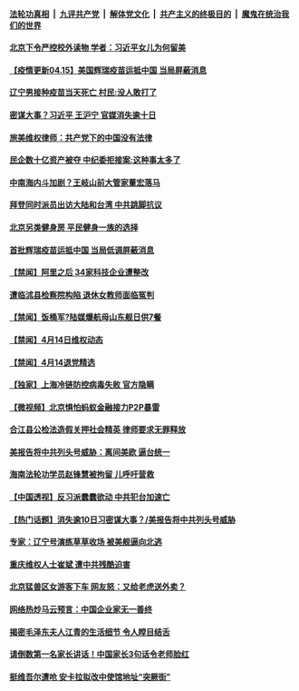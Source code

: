 

####  [法轮功真相](../../../../basic/blob/master/README.md?t=04151001) &nbsp;|&nbsp; [九评共产党](../../../../9ping.md/blob/master/README.md?t=04151001) &nbsp;|&nbsp; [解体党文化](../../../../jtdwh.md/blob/master/README.md?t=04151001)  &nbsp;|&nbsp; [共产主义的终极目的](../../../../gczydzjmd.md/blob/master/README.md?t=04151001) &nbsp;|&nbsp; [魔鬼在统治我们的世界](../../../../mgztzwmdsj.md/blob/master/README.md?t=04151001) 

#### [北京下令严控校外读物 学者：习近平女儿为何留美](../pages/prog204/a103095836.md?t=04151001) 

#### [【疫情更新04.15】美国辉瑞疫苗运抵中国 当局屏蔽消息](../pages/prog204/a103093288.md?t=04151001) 

#### [辽宁男接种疫苗当天死亡 村民:没人敢打了](../pages/prog204/a103096359.md?t=04151001) 

#### [密谋大事？习近平 王沪宁 官媒消失逾十日](../pages/prog204/a103096224.md?t=04151001) 

#### [旅美维权律师：共产党下的中国没有法律](../pages/prog204/a103096332.md?t=04151001) 

#### [民企数十亿资产被夺 中纪委拒接案:这种事太多了](../pages/prog204/a103096233.md?t=04151001) 

#### [中南海内斗加剧？王岐山前大管家董宏落马](../pages/prog204/a103095459.md?t=04151001) 

#### [拜登同时派员出访大陆和台湾 中共跳脚抗议](../pages/prog204/a103096198.md?t=04151001) 

#### [北京另类健身房 平民健身一族的选择](../pages/prog204/a103096244.md?t=04151001) 


#### [首批辉瑞疫苗运抵中国 当局低调屏蔽消息](../pages/prog204/a103096052.md?t=04151001) 

#### [【禁闻】阿里之后 34家科技企业遭整改](../pages/prog204/a103096116.md?t=04151001) 

#### [遭临沭县检察院构陷 退休女教师面临冤判](../pages/prog204/a103095743.md?t=04151001) 

#### [【禁闻】饭桶军?陆媒爆航母山东舰日供7餐](../pages/prog204/a103096074.md?t=04151001) 

#### [【禁闻】4月14日维权动态](../pages/prog204/a103096067.md?t=04151001) 

#### [【禁闻】4月14退党精选](../pages/prog204/a103096069.md?t=04151001) 

#### [【独家】上海冷链防控病毒失败 官方隐瞒](../pages/prog204/a103096061.md?t=04151001) 

#### [【微视频】北京惧怕蚂蚁金融接力P2P暴雷](../pages/prog204/a103096019.md?t=04151001) 

#### [合江县公检法造假关押社会精英 律师要求无罪释放](../pages/prog204/a103095759.md?t=04151001) 

#### [美报告将中共列头号威胁：离间美欧 逼台统一](../pages/prog204/a103095875.md?t=04151001) 

#### [海南法轮功学员赵锋慧被拘留 儿呼吁营救](../pages/prog204/a103095866.md?t=04151001) 

#### [【中国透视】反习派蠢蠢欲动 中共犯台加速亡](../pages/prog204/a103095852.md?t=04151001) 

#### [【热门话题】消失逾10日习密谋大事？/美报告将中共列头号威胁](../pages/prog204/a103095797.md?t=04151001) 

#### [专家：辽宁号演练草草收场 被美舰逼向北逃](../pages/prog204/a103095814.md?t=04151001) 

#### [重庆维权人士崔斌 遭中共残酷迫害](../pages/prog204/a103095821.md?t=04151001) 

#### [北京猛兽区女游客下车 网友怒：又给老虎送外卖？](../pages/prog204/a103095780.md?t=04151001) 

#### [网络热炒马云预言：中国企业家无一善终](../pages/prog204/a103095756.md?t=04151001) 

#### [揭密毛泽东夫人江青的生活细节 令人瞠目结舌](../pages/prog204/a103095740.md?t=04151001) 

#### [请倒数第一名家长讲话！中国家长3句话令老师脸红](../pages/prog204/a103095728.md?t=04151001) 

#### [挺维吾尔遭呛 安卡拉拟改中使馆地址“突厥街”](../pages/prog204/a103095720.md?t=04151001) 

